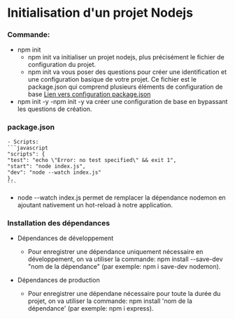# Initialisation d'un projet Nodejs

### Commande:

- npm init
    - npm init va initialiser un projet nodejs, plus précisément le fichier de configuration du projet.
    - npm init va vous poser des questions pour créer une identification et une configuration basique de votre projet. Ce fichier est le package.json qui comprend plusieurs éléments de configuration de base [Lien vers configuration package.json](https://github.com/npm/cli/blob/latest/docs/lib/content/configuring-npm/package-json.md#files)
- npm init -y
    -npm init -y va créer une configuration de base en bypassant les questions de création.

### package.json
    - Scripts:
    ```javascript
    "scripts": {
    "test": "echo \"Error: no test specified\" && exit 1",
    "start": "node index.js",
    "dev": "node --watch index.js"
    },
    ```

- node --watch index.js permet  de remplacer la dépendance nodemon en ajoutant nativement un hot-reload à notre application.

### Installation des dépendances

- Dépendances de développement
    - Pour enregistrer une dépendance uniquement nécessaire en développement, on va utiliser la commande: npm install --save-dev "nom de la dépendance" (par exemple: npm i save-dev nodemon).

- Dépendances de production
    - Pour enregistrer une dépendane nécessaire pour toute la durée du projet, on va utiliser la commande: npm install 'nom de la dépendance' (par exemple: npm i express).